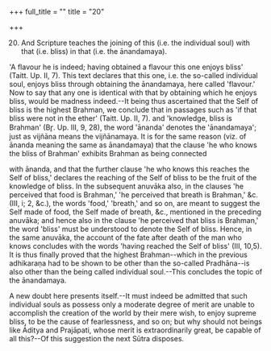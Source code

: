 +++
full_title = ""
title = "20"

+++


20. And Scripture teaches the joining of this (i.e. the individual soul) with that (i.e. bliss) in that (i.e. the ānandamaya).

'A flavour he is indeed; having obtained a flavour this one enjoys bliss' (Taitt. Up. II, 7). This text declares that this one, i.e. the so-called individual soul, enjoys bliss through obtaining the ānandamaya, here called 'flavour.' Now to say that any one is identical with that by obtaining which he enjoys bliss, would be madness indeed.--It being thus ascertained that the Self of bliss is the highest Brahman, we conclude that in passages such as 'if that bliss were not in the ether' (Taitt. Up. II, 7). and 'knowledge, bliss is Brahman' (Br̥. Up. III, 9, 28), the word 'ānanda' denotes the 'ānandamaya'; just as vijñāna means the vijñānamaya. It is for the same reason (viz. of ānanda meaning the same as ānandamaya) that the clause 'he who knows the bliss of Brahman' exhibits Brahman as being connected

with ānanda, and that the further clause 'he who knows this reaches the Self of bliss,' declares the reaching of the Self of bliss to be the fruit of the knowledge of bliss. In the subsequent anuvāka also, in the clauses 'he perceived that food is Brahman,' 'he perceived that breath is Brahman,' &c. (III, i; 2, &c.), the words 'food,' 'breath,' and so on, are meant to suggest the Self made of food, the Self made of breath, &c., mentioned in the preceding anuvāka; and hence also in the clause 'he perceived that bliss is Brahman,' the word 'bliss' must be understood to denote the Self of bliss. Hence, in the same anuvāka, the account of the fate after death of the man who knows concludes with the words 'having reached the Self of bliss' (III, 10,5). It is thus finally proved that the highest Brahman--which in the previous adhikaraṇa had to be shown to be other than the so-called Pradhāna--is also other than the being called individual soul.--This concludes the topic of the ānandamaya.

A new doubt here presents itself.--It must indeed be admitted that such individual souls as possess only a moderate degree of merit are unable to accomplish the creation of the world by their mere wish, to enjoy supreme bliss, to be the cause of fearlessness, and so on; but why should not beings like Āditya and Prajāpati, whose merit is extraordinarily great, be capable of all this?--Of this suggestion the next Sūtra disposes.

